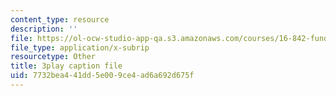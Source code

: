 ```yaml
---
content_type: resource
description: ''
file: https://ol-ocw-studio-app-qa.s3.amazonaws.com/courses/16-842-fundamentals-of-systems-engineering-fall-2015/7732bea441dd5e009ce4ad6a692d675f_Gv3fPjWiQhs.vtt
file_type: application/x-subrip
resourcetype: Other
title: 3play caption file
uid: 7732bea4-41dd-5e00-9ce4-ad6a692d675f
---
```

